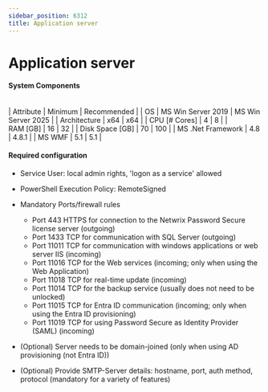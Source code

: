 ```yaml
---
sidebar_position: 6312
title: Application server
---
```


# Application server

#### System Components

|  |  |  |
| --- | --- | --- |

| Attribute | Minimum | Recommended |
| OS | MS Win Server 2019 | MS Win Server 2025 |
| Architecture | x64 | x64 |
| CPU [# Cores] | 4 | 8 |
| RAM [GB] | 16 | 32 |
| Disk Space [GB] | 70 | 100 |
| MS .Net Framework | 4.8 | 4.8.1 |
| MS WMF | 5.1 | 5.1 |

#### 

#### Required configuration

* Service User: local admin rights, 'logon as a service' allowed
* PowerShell Execution Policy: RemoteSigned
* Mandatory Ports/firewall rules  
  - Port 443 HTTPS for connection to the Netwrix Password Secure license server (outgoing)  
  - Port 1433 TCP for communication with SQL Server (outgoing)  
  - Port 11011 TCP for communication with windows applications or web server IIS (incoming)  
  - Port 11016 TCP for the Web services (incoming; only when using the Web Application)  
  - Port 11018 TCP for real-time update (incoming)  
  - Port 11014 TCP for the backup service (usually does not need to be unlocked)  
  - Port 11015 TCP for Entra ID communication (incoming; only when using the Entra ID provisioning)  
  - Port 11019 TCP for using Password Secure as Identity Provider (SAML) (incoming)

* (Optional) Server needs to be domain-joined (only when using AD provisioning (not Entra ID))
* (Optional) Provide SMTP-Server details: hostname, port, auth method, protocol (mandatory for a variety of features)
